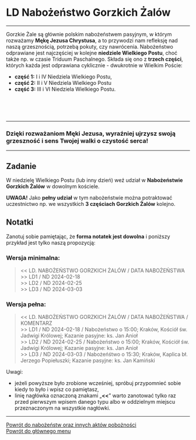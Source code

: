 # <span class="status status-list"><span class="status status-worship">LD</span> Nabożeństwo Gorzkich Żalów</span>
---
Gorzkie Żale są głównie polskim nabożeństwem pasyjnym, w którym rozważamy **Mękę Jezusa Chrystusa**, a to przywodzi nam refleksję nad naszą grzesznością, potrzebą pokuty, czy nawrócenia. Nabożeństwo odprawiane jest najczęściej w kolejne **niedziele Wielkiego Postu**, choć także np. w czasie Triduum Paschalnego. Składa się ono z **trzech części**, których każda jest odprawiana cyklicznie - dwukrotnie w Wielkim Poście:
- **część 1:** I i IV Niedziela Wielkiego Postu,
- **część 2:** II i V Niedziela Wielkiego Postu
- **część 3:** III i VI Niedziela Wielkiego Postu.

<br />
<br />
<br />

---
### Dzięki rozważaniom Męki Jezusa, wyraźniej ujrzysz swoją grzeszność i sens Twojej walki o czystość serca!

---
## Zadanie
W <span class="selected-day-info">niedzielę Wielkiego Postu</span> (lub inny dzień) weź udział w **Nabożeństwie Gorzkich Żalów** w dowolnym kościele.

**UWAGA!** Jako **pełny udział** w tym nabożeństwie można potraktować uczestnictwo np. we wszystkich **3 częściach Gorzkich Żalów** kolejno.
## Notatki
Zanotuj sobie pamiętając, że **forma notatek jest dowolna** i poniższy przykład jest tylko naszą propozycją:
### Wersja minimalna:
> \<\< LD. NABOŻEŃSTWO GORZKICH ŻALÓW / DATA NABOŻEŃSTWA  
> \>\> LD1 / ND 2024-02-18  
> \>\> LD2 / ND 2024-02-25  
> \>\> LD3 / ND 2024-03-03
### Wersja pełna:
> \<\< LD. NABOŻEŃSTWO GORZKICH ŻALÓW / DATA NABOŻEŃSTWA / KOMENTARZ  
> \>\> LD1 / ND 2024-02-18 / Nabożeństwo o 15:00; Kraków, Kościół św. Jadwigi Królowej; Kazanie pasyjne: ks. Jan Anioł  
> \>\> LD2 / ND 2024-02-25 / Nabożeństwo o 15:00; Kraków, Kościół św. Jadwigi Królowej; Kazanie pasyjne: ks. Jan Anioł  
> \>\> LD3 / ND 2024-03-03 / Nabożeńśtwo o 15:30; Kraków, Kaplica bł. Jerzego Popiełuszki; Kazanie pasyjne: ks. Jan Kamiński

Uwagi:
- jeżeli powyższe było zrobione wcześniej, spróbuj przypomnieć sobie kiedy to było i wpisz co pamiętasz,
- linię nagłówka oznaczoną znakami „**<<**” warto zanotować tylko raz przed pierwszym wpisem danego typu albo w oddzielnym miejscu przeznaczonym na wszystkie nagłówki.

---
[Powrót do nabożeństw oraz innych aktów pobożności](jak_uczestniczyc_w_nabozenstwach_oraz_inne_akty_poboznosci.md)  
[Powrót do głównego menu](index.md)

